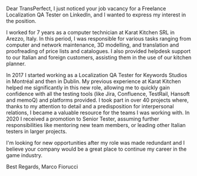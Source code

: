 Dear TransPerfect,
I just noticed your job vacancy for a Freelance Localization QA Tester on LinkedIn, and I wanted to express my interest in the position.

I worked for 7 years as a computer technician at Karat Kitchen SRL in Arezzo, Italy. In this period, I was responsible for various tasks ranging from computer and network maintenance, 3D modelling, and translation and proofreading of price lists and catalogues. I also provided helpdesk support to our Italian and foreign customers, assisting them in the use of our kitchen planner.

In 2017 I started working as a Localization QA Tester for Keywords Studios in Montréal and then in Dublin. My previous experience at Karat Kitchen helped me significantly in this new role, allowing me to quickly gain confidence with all the testing tools (like Jira, Confluence, TestRail, Hansoft and memoQ) and platforms provided. I took part in over 40 projects where, thanks to my attention to detail and a predisposition for interpersonal relations, I became a valuable resource for the teams I was working with. In 2020 I received a promotion to Senior Tester, assuming further responsibilities like mentoring new team members, or leading other Italian testers in larger projects.

I'm looking for new opportunities after my role was made redundant and I believe your company would be a great place to continue my career in the game industry.

Best Regards,
Marco Fiorucci
